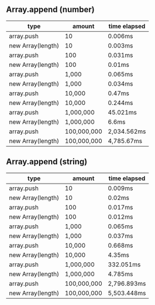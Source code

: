 ## Array.append (number)

|type|amount|time elapsed|
|-|-|-|
array.push|10|0.006ms
new Array(length)|10|0.003ms
array.push|100|0.031ms
new Array(length)|100|0.01ms
array.push|1,000|0.065ms
new Array(length)|1,000|0.034ms
array.push|10,000|0.47ms
new Array(length)|10,000|0.244ms
array.push|1,000,000|45.021ms
new Array(length)|1,000,000|6.6ms
array.push|100,000,000|2,034.562ms
new Array(length)|100,000,000|4,785.67ms
## Array.append (string)

|type|amount|time elapsed|
|-|-|-|
array.push|10|0.009ms
new Array(length)|10|0.02ms
array.push|100|0.017ms
new Array(length)|100|0.012ms
array.push|1,000|0.065ms
new Array(length)|1,000|0.037ms
array.push|10,000|0.668ms
new Array(length)|10,000|4.35ms
array.push|1,000,000|332.051ms
new Array(length)|1,000,000|4.785ms
array.push|100,000,000|2,796.893ms
new Array(length)|100,000,000|5,503.448ms
